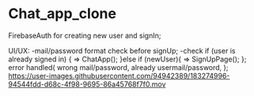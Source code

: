 # Chat_app_clone

FirebaseAuth for creating new user and signIn;

UI/UX: -mail/password format check before signUp;
       -check if (user is already signed in)
        {
           => ChatApp();
        }else if (newUser){
          => SignUpPage();
        };
        error handled(
          wrong mail/password,
          already usermail/password,
        );
https://user-images.githubusercontent.com/94942389/183274996-94544fdd-d68c-4f98-9695-86a45768f7f0.mov
